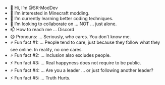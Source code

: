 - 👋 Hi, I’m @SK-ModDev
- 👀 I’m interested in Minecraft modding.
- 🌱 I’m currently learning better coding techniques.
- 💞️ I’m looking to collaborate on ... NOT ... just alone.
- 📫 How to reach me ... Discord
- 😄 Pronouns: ... Seriously, who cares. You don't know me.
- ⚡ Fun fact #1: ... People tend to care, just because they follow what they see online. In reality, no one cares.
- ⚡ Fun fact #2: ... Inclusion also excludes people.
- ⚡ Fun fact #3: ... Real happyness does not require to be public.
- ⚡ Fun fact #4: ... Are you a leader ... or just following another leader?
- ⚡ Fun fact #5: ... Truth Hurts.

<!---
SK-ModDev/SK-ModDev is a ✨ special ✨ repository because its `README.md` (this file) appears on your GitHub profile.
You can click the Preview link to take a look at your changes.
--->
